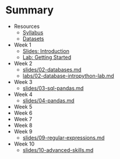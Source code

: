 # Summary

* Resources
  * [Syllabus](syllabus.md)
  * [Datasets](datasets.md)
* Week 1
  * [Slides: Introduction](slides/01-introduction.md)
  * [Lab:  Getting Started](labs/01_-_Getting_Started.md)
* Week 2
  * [slides/02-databases.md](slides/02-databases.md)
  * [labs/02-database-intropython-lab.md](labs/02-database-intropython-lab.md)
* Week 3
  * [slides/03-sql-pandas.md](slides/03-sql-pandas.md)
* Week 4
  * [slides/04-pandas.md](slides/04-pandas.md)
* Week 5
* Week 6
* Week 7
* Week 8
* Week 9
  * [slides/09-regular-expressions.md](slides/09-regular-expressions.md)
* Week 10
  * [slides/10-advanced-skills.md](slides/10-advanced-skills.md)



